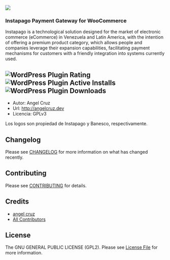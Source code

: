 ![](https://ps.w.org/instapago/assets/banner-772x250.png)

### Instapago Payment Gateway for WooCommerce

Instapago is a technological solution designed for the market of electronic commerce (eCommerce) in Venezuela and Latin America, with the intention of offering a premium product category, which allows people and companies leverage their expansion capabilities, facilitating payment mechanisms for customers with a friendly integration into systems currently used.


![WordPress Plugin Rating](https://img.shields.io/wordpress/plugin/rating/instapago?style=for-the-badge)
![WordPress Plugin Active Installs](https://img.shields.io/wordpress/plugin/installs/instapago?style=for-the-badge)
![WordPress Plugin Downloads](https://img.shields.io/wordpress/plugin/dt/instapago?style=for-the-badge)
---

* Autor: Angel Cruz
* Url: http://angelcruz.dev
* Licencia: GPLv3


Los logos son propiedad de Instapago y Banesco, respectivamente.

## Changelog

Please see [CHANGELOG](CHANGELOG.md) for more information on what has changed recently.

## Contributing

Please see [CONTRIBUTING](.github/CONTRIBUTING.md) for details.

## Credits

- [angel cruz](https://github.com/abr4xas)
- [All Contributors](../../contributors)

## License

The GNU GENERAL PUBLIC LICENSE (GPL2). Please see [License File](LICENSE.txt) for more information.